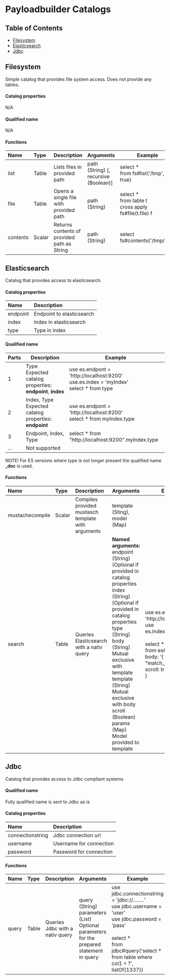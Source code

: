# Payloadbuilder Catalogs

## Table of Contents

* [Filesystem](#filesystem)
* [Elasticsearch](#elasticsearch)
* [Jdbc](#jdbc)

## Filesystem

Simple catalog that provides file system access.
Does not provide any tables.

#### Catalog properties
N/A

#### Qualified name
N/A

#### Functions

| Name          | Type          | Description                                  | Arguments                             | Example                                                     |
|:------------- |:--------------|:---------------------------------------------|:--------------------------------------|-------------------------------------------------------------|
| list          | Table         | Lists files in provided path                 | path (String) [, recursive (Boolean)] | select *<br/>from fs#list('/tmp', true)                         |
| file          | Table         | Opens a single file with provided path       | path (String)                         | select *<br/>from table t<br/>cross apply fs#file(t.file) f |
| contents      | Scalar        | Returns contents of provided path as String  | path (String)                         | select fs#contents('/tmp/file')                             |

## Elasticsearch

Catalog that provides access to elasticsearch.

#### Catalog properties

| Name          |  Description              |
|:------------- |:--------------------------|
| endpoint      | Endpoint to elasticsearch |
| index         | Index in elasticsearch    |
| type          | Type in index             |


#### Qualified name

| Parts | Description                                                           | Example                                                                                       | 
|-------|-----------------------------------------------------------------------|-----------------------------------------------------------------------------------------------|
| 1     | Type<br/> Expected catalog properties: <b>endpoint</b>, <b>index</b>  | use es.endpont = 'http://localhost:9200'<br/>use.es.index = 'myIndex'<br/> select * from type |
| 2     | Index, Type<br/> Expected catalog properties: <b>endpoint</b>         | use es.endpont = 'http://localhost:9200'<br/> select * from myIndex.type                      |
| 3     | Endpoint, Index, Type                                                 | select * from "http://localhost:9200".myIndex.type                                            |
| ...   | Not supported                                                         |                                                                                               |

NOTE! For ES versions where type is not longer present the qualified name **_doc** is used. 

#### Functions

| Name            | Type          | Description                                        | Arguments                     | Example |
|:----------------|:--------------|:---------------------------------------------------|:------------------------------|---------|
| mustachecompile | Scalar        | Compiles provided mustasch template with arguments | template (Sting), model (Map) |         |
| search          | Table         | Queries Elasticsearch with a nativ query           | **Named arguments:**<br/> endpoint (String) (Optional if provided in catalog properties <br/>index (String) (Optional if provided in catalog properties <br/>type (String) <br/>body (String) Mutual exclusive with template <br/>template (String) Mutual exclusive with body <br/>scroll (Boolean)<br/>params (Map) Model provided to template| use es.endpoint = 'http://localhost:9200'<br/>use es.index='myIndex'<br/><br/>select *<br/>from es#search(<br/>body: '{ "filter": { "match_all": {} }',<br/>scroll: true<br/>) |

## Jdbc

Catalog that provides access to Jdbc compliant systems

#### Qualified name
Fully qualified name is sent to Jdbc as is

#### Catalog properties

| Name             | Description               |
|:-----------------|:--------------------------|
| connectionstring | Jdbc connection url       |
| username         | Username for connection   |
| password         | Password for connection   |

#### Functions

| Name            | Type          | Description                                        | Arguments                     | Example |
|:----------------|:--------------|:---------------------------------------------------|:------------------------------|---------|
| query           | Table         | Queries Jdbc with a nativ query                    | query (String)<br/>parameters (List) Optional parameters for the prepared statement in query | use jdbc.connectionstring = 'jdbc://........'<br/>use jdbc.username = 'user'<br/>use jdbc.password = 'pass'<br/><br/>select *<br/>from jdbc#query('select * from table where col1 = ?', listOf(1337)) |
